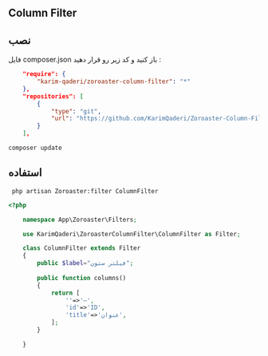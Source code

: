 ## Column Filter



## نصب 

فایل composer.json باز کنید و کد زیر رو قرار دهید :

```json
    "require": {
        "karim-qaderi/zoroaster-column-filter": "*"
    },
    "repositories": [
        {
            "type": "git",
            "url": "https://github.com/KarimQaderi/Zoroaster-Column-Filter.git"
        }
    ],
```

```bash
composer update
```


## استفاده 


```shell 
 php artisan Zoroaster:filter ColumnFilter 
 ```


```php
<?php

    namespace App\Zoroaster\Filters;

    use KarimQaderi\ZoroasterColumnFilter\ColumnFilter as Filter;

    class ColumnFilter extends Filter
    {
        public $label="فیلتر ستون";
        
        public function columns()
        {
            return [
                ''=>'—',
                'id'=>'ID',
                'title'=>'عنوان',
            ];
        }

    }
```
